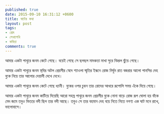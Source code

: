 ```yaml
---
published: true
date: 2015-09-10 16:31:12 +0600
title: ঘাটের কথা
layout: post
tags:
- প্রেম
- লেখালেখি
- কবিতা
comments: true
---
```

আমার একটা পাথুরে জনম কেটে গেছে।
বয়েই গেছে সে ছলছল
মাদকতা মাখা সুরে বিহ্বল
ছুঁয়ে গেছে।

আমার একটা পাথুরে জনম স্থবির অটল
প্রেয়সীর স্বেদে শ্যাওলা স্মৃতির
ইন্ধনে রোজ
নির্ঘুম রাত
বজরার আলো
পানসির দেহ বুকে নিয়ে তার
আলোর দেয়ালী দেখে দেখে।

আমার একটা পাথুরে জনম
কেটে গেছে ধ্যানী।
বুকের ওপর চুম্বন তার
রোদের আখরে
রূপোলি সময় এঁকে দিয়ে গেছে।

আমার একটা পাথুরে জনম কাটিয়ে দিয়েছি
আরো সহস্র পাথুরে জনম
প্রেয়সীর বুকে নোনা বাড়ে রোজ
রূপ ঘোলা হয়
বাঁকে মেদ জমে
তবুও ভিতরে নদী ছিল তার নদী আছে।
তবুও সে তার বহমান দেহ বয়ে নিতে নিতে
নগণ্য এক ঘাট মনে রাখে, ভালোবাসে।
